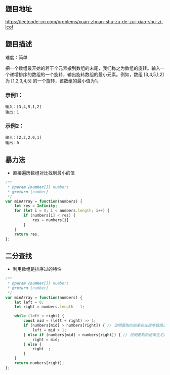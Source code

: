 ## 题目地址

https://leetcode-cn.com/problems/xuan-zhuan-shu-zu-de-zui-xiao-shu-zi-lcof

## 题目描述

难度：简单

把一个数组最开始的若干个元素搬到数组的末尾，我们称之为数组的旋转。输入一个递增排序的数组的一个旋转，输出旋转数组的最小元素。例如，数组 [3,4,5,1,2] 为 [1,2,3,4,5] 的一个旋转，该数组的最小值为1。  


### 示例1：

```
输入：[3,4,5,1,2]
输出：1
```

### 示例2：

```
输入：[2,2,2,0,1]
输出：0
```

## 暴力法

- 直接遍历数组对比找到最小的值

```js
/**
 * @param {number[]} numbers
 * @return {number}
 */
var minArray = function(numbers) {
	let res = Infinity;
	for (let i = 0; i < numbers.length; i++) {
		if (numbers[i] < res) {
			res = numbers[i]
		}
	}
	return res;
};
```

## 二分查找

- 利用数组是排序过的特性

```js
/**
 * @param {number[]} numbers
 * @return {number}
 */
var minArray = function(numbers) {
	let left = 0;
	let right = numbers.length - 1;

	while (left < right) {
		const mid = (left + right) >> 1;
		if (numbers[mid] > numbers[right]) { // 说明要取的结果在左排序数组之间
			left = mid + 1;
		} else if (numbers[mid] < numbers[right]) { // 说明要取的结果在右排序数组中
			right = mid;
		} else {
			right--;
		} 
	}
	return numbers[right];
};
```

